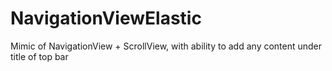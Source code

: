 # NavigationViewElastic
Mimic of NavigationView + ScrollView, with ability to add any content under title of top bar
